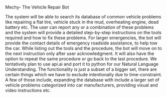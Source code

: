 Mechy- The Vehicle Repair Bot 

The system will be able to search its database of common vehicle problems like repairing a flat tire, vehicle stuck in the mud, overheating engine, dead battery etc. The user can report any or a combination of these problems and the system will provide a detailed step-by-step instructions on the tools required and how to fix these problems. For larger emergencies, the bot will provide the contact details of emergency roadside assistance, to help tow the car. While listing out the tools and the procedure, the bot will move on to the next instruction only after user acknowledgment. It will also have the option to repeat the same procedure or go back to the last procedure. We tentatively plan to use api.ai and port it to python for our Natural Language Understanding. The functionality is just a subset of a bigger set, there are certain things which we have to exclude intentionally due to time-constraint. A few of those include, expanding the database with include a larger set of vehicle problems categorized into car manufacturers, providing visual and video instructions etc.
